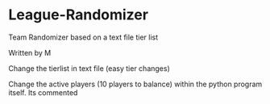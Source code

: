 # League-Randomizer
Team Randomizer based on a text file tier list

Written by M

Change the tierlist in text file (easy tier changes)

Change the active players (10 players to balance) within the python program itself. Its commented
